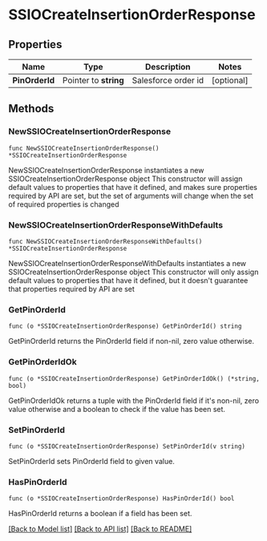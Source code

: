 # SSIOCreateInsertionOrderResponse

## Properties

Name | Type | Description | Notes
------------ | ------------- | ------------- | -------------
**PinOrderId** | Pointer to **string** | Salesforce order id | [optional] 

## Methods

### NewSSIOCreateInsertionOrderResponse

`func NewSSIOCreateInsertionOrderResponse() *SSIOCreateInsertionOrderResponse`

NewSSIOCreateInsertionOrderResponse instantiates a new SSIOCreateInsertionOrderResponse object
This constructor will assign default values to properties that have it defined,
and makes sure properties required by API are set, but the set of arguments
will change when the set of required properties is changed

### NewSSIOCreateInsertionOrderResponseWithDefaults

`func NewSSIOCreateInsertionOrderResponseWithDefaults() *SSIOCreateInsertionOrderResponse`

NewSSIOCreateInsertionOrderResponseWithDefaults instantiates a new SSIOCreateInsertionOrderResponse object
This constructor will only assign default values to properties that have it defined,
but it doesn't guarantee that properties required by API are set

### GetPinOrderId

`func (o *SSIOCreateInsertionOrderResponse) GetPinOrderId() string`

GetPinOrderId returns the PinOrderId field if non-nil, zero value otherwise.

### GetPinOrderIdOk

`func (o *SSIOCreateInsertionOrderResponse) GetPinOrderIdOk() (*string, bool)`

GetPinOrderIdOk returns a tuple with the PinOrderId field if it's non-nil, zero value otherwise
and a boolean to check if the value has been set.

### SetPinOrderId

`func (o *SSIOCreateInsertionOrderResponse) SetPinOrderId(v string)`

SetPinOrderId sets PinOrderId field to given value.

### HasPinOrderId

`func (o *SSIOCreateInsertionOrderResponse) HasPinOrderId() bool`

HasPinOrderId returns a boolean if a field has been set.


[[Back to Model list]](../README.md#documentation-for-models) [[Back to API list]](../README.md#documentation-for-api-endpoints) [[Back to README]](../README.md)


